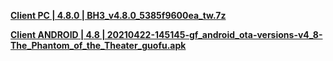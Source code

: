 **[Client PC | 4.8.0 | BH3_v4.8.0_5385f9600ea_tw.7z ](https://download-sea.mihoyo.com/download/os/BH3_v4.8.0_5385f9600ea_tw.7z)**

**[Client ANDROID | 4.8 | 20210422-145145-gf_android_ota-versions-v4_8-The_Phantom_of_the_Theater_guofu.apk ](https://bundle.bh3.com/public/Android/20210422-145145-gf_android_ota-versions-v4_8-The_Phantom_of_the_Theater_guofu.apk)**